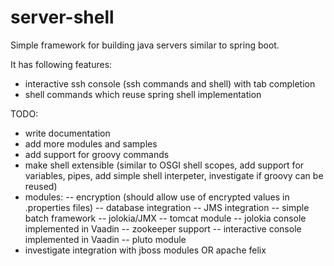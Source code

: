 server-shell
============

Simple framework for building java servers similar to spring boot.

It has following features:
- interactive ssh console (ssh commands and shell) with tab completion
- shell commands which reuse spring shell implementation


TODO:
- write documentation
- add more modules and samples
- add support for groovy commands
- make shell extensible (similar to OSGI shell scopes, add support for variables, pipes, add simple shell interpeter, investigate if groovy can be reused)
- modules:
-- encryption (should allow use of encrypted values in .properties files)
-- database integration
-- JMS integration
-- simple batch framework
-- jolokia/JMX
-- tomcat module
-- jolokia console implemented in Vaadin
-- zookeeper support
-- interactive console implemented in Vaadin
-- pluto module
- investigate integration with jboss modules OR apache felix


